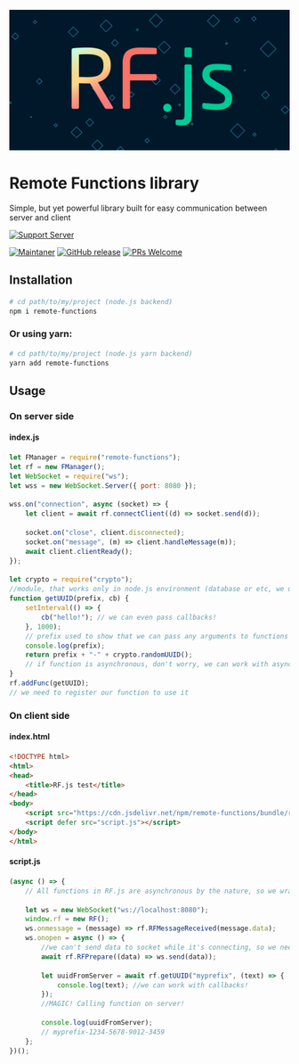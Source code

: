 ![RF.js  Logo](readme_b.svg)

# Remote Functions library

Simple, but yet powerful library built for easy communication between server and client

[![Support Server](https://img.shields.io/discord/868937600663162960.svg?label=Angrymouse%20Dev%20Support&logo=Discord&colorB=7289da&style=for-the-badge)](https://discord.gg/CSdEyGpBwr)

[![Maintaner](https://img.shields.io/badge/maintainer-Angrymouse-darkred)](https://github.com/angrymouse)
[![GitHub release](https://img.shields.io/github/release/angrymouse/remote-functions.svg)](https://GitHub.com/angrymouse/remote-functions/releases/)
[![PRs Welcome](https://img.shields.io/badge/PRs-welcome-brightgreen.svg?style=flat-square)](http://makeapullrequest.com)
## Installation

```sh
# cd path/to/my/project (node.js backend)
npm i remote-functions
```

### Or using yarn:

```sh
# cd path/to/my/project (node.js yarn backend)
yarn add remote-functions
```


## Usage

### On server side

#### index.js

```js
let FManager = require("remote-functions");
let rf = new FManager();
let WebSocket = require("ws");
let wss = new WebSocket.Server({ port: 8080 });

wss.on("connection", async (socket) => {
    let client = await rf.connectClient((d) => socket.send(d));

    socket.on("close", client.disconnected);
    socket.on("message", (m) => client.handleMessage(m));
    await client.clientReady();
});

let crypto = require("crypto");
//module, that works only in node.js environment (database or etc, we used crypto only for example)
function getUUID(prefix, cb) {
    setInterval(() => {
        cb("hello!"); // we can even pass callbacks!
    }, 1000);
    // prefix used to show that we can pass any arguments to functions
    console.log(prefix);
    return prefix + "-" + crypto.randomUUID();
    // if function is asynchronous, don't worry, we can work with async functions!
}
rf.addFunc(getUUID);
// we need to register our function to use it


```

### On client side

#### index.html

```html
<!DOCTYPE html>
<html>
<head>
    <title>RF.js test</title>
</head>
<body>
    <script src="https://cdn.jsdelivr.net/npm/remote-functions/bundle/rf.js"></script>
    <script defer src="script.js"></script>
</body>
</html>
```

#### script.js

```js
(async () => {
    // All functions in RF.js are asynchronous by the nature, so we wrapped our code in async function to use awaits

    let ws = new WebSocket("ws://localhost:8080");
    window.rf = new RF();
    ws.onmessage = (message) => rf.RFMessageReceived(message.data);
    ws.onopen = async () => {
        //we can't send data to socket while it's connecting, so we need to wait while socket will be connected
        await rf.RFPrepare((data) => ws.send(data));

        let uuidFromServer = await rf.getUUID("myprefix", (text) => {
            console.log(text); //we can work with callbacks!
        });
        //MAGIC! Calling function on server!

        console.log(uuidFromServer);
        // myprefix-1234-5678-9012-3459
    };
})();

```
